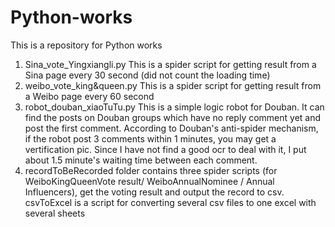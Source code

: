 # Python-works
This is a repository for Python works

1. Sina_vote_Yingxiangli.py
  This is a spider script for getting result from a Sina page every 30 second (did not count the loading time)
2. weibo_vote_king&queen.py
  This is a spider script for getting result from a Weibo page every 60 second
3. robot_douban_xiaoTuTu.py
  This is a simple logic robot for Douban. 
  It can find the posts on Douban groups which have no reply comment yet and post the first comment.
  According to Douban's anti-spider mechanism, if the robot post 3 comments within 1 minutes, you may get a vertification pic. 
  Since I have not find a good ocr to deal with it, I put about 1.5 minute's waiting time between each comment.
4. recordToBeRecorded folder
  contains three spider scripts (for WeiboKingQueenVote result/ WeiboAnnualNominee / Annual Influencers), get the voting result and output the record to csv. csvToExcel is a script for converting several csv files to one excel with several sheets
